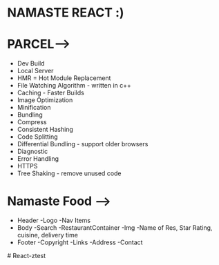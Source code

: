 # NAMASTE REACT :)

# PARCEL-->
- Dev Build
- Local Server
- HMR = Hot Module Replacement
- File Watching Algorithm - written in c++
- Caching - Faster Builds
- Image Optimization
- Minification
- Bundling
- Compress
- Consistent Hashing
- Code Splitting
- Differential Bundling - support older browsers 
- Diagnostic
- Error Handling
- HTTPS
- Tree Shaking - remove unused code

# Namaste Food -->
  - Header
    -Logo
    -Nav Items
  - Body
    -Search
    -RestaurantContainer
     -Img
     -Name of Res, Star Rating, cuisine, delivery time
  - Footer
    -Copyright
    -Links
    -Address
    -Contact


#   R e a c t - z t e s t  
 